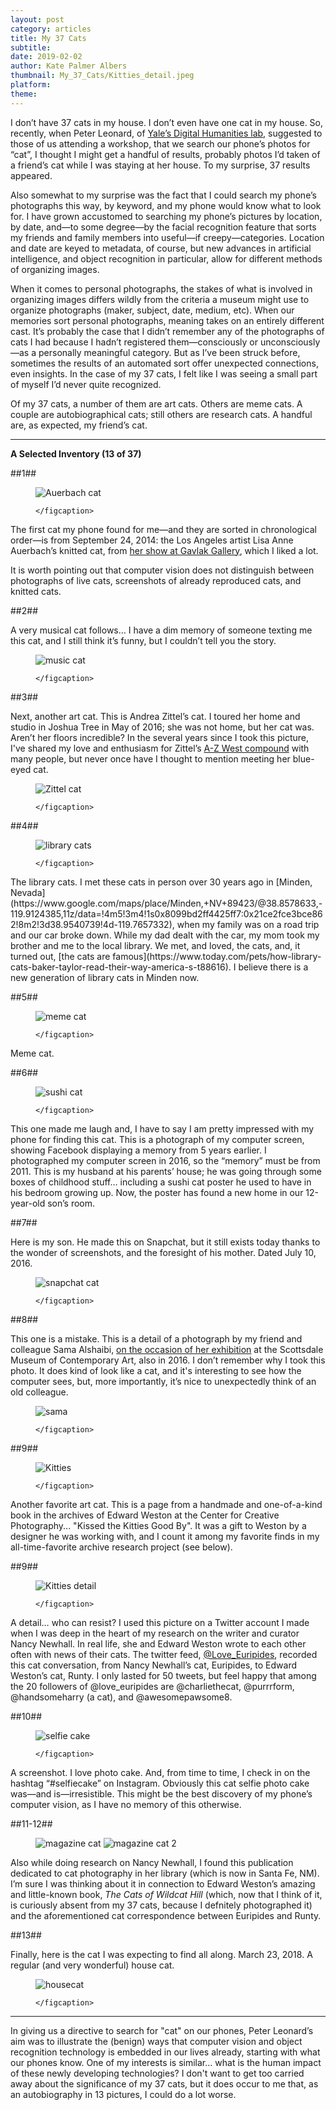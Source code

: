 ```yaml
---
layout: post
category: articles
title: My 37 Cats
subtitle: 
date: 2019-02-02
author: Kate Palmer Albers
thumbnail: My_37_Cats/Kitties_detail.jpeg
platform: 
theme:
---
```


I don’t have 37 cats in my house. I don’t even have one cat in my house. So, recently, when Peter Leonard, of [Yale’s Digital Humanities lab](http://dhlab.yale.edu/about.html), suggested to those of us attending a workshop, that we search our phone’s photos for “cat”, I thought I might get a handful of results, probably photos I’d taken of a friend’s cat while I was staying at her house. To my surprise, 37 results appeared. 

Also somewhat to my surprise was the fact that I could search my phone’s photographs this way, by keyword, and my phone would know what to look for. I have grown accustomed to searching my phone’s pictures by location, by date, and—to some degree—by the facial recognition feature that sorts my friends and family members into useful—if creepy—categories. Location and date are keyed to metadata, of course, but new advances in artificial intelligence, and object recognition in particular, allow for different methods of organizing images. 

When it comes to personal photographs, the stakes of what is involved in organizing images differs wildly from the criteria a museum might use to organize photographs (maker, subject, date, medium, etc). When our memories sort personal photographs, meaning takes on an entirely different cast. It’s probably the case that I didn’t remember any of the photographs of cats I had because I hadn’t registered them—consciously or unconsciously—as a personally meaningful category. But as I’ve been struck before, sometimes the results of an automated sort offer unexpected connections, even insights. In the case of my 37 cats, I felt like I was seeing a small part of myself I’d never quite recognized. 

Of my 37 cats, a number of them are art cats. Others are meme cats. A couple are autobiographical cats; still others are research cats. A handful are, as expected, my friend’s cat. 

*********************

**A Selected Inventory (13 of 37)**

##1##


<figure class="figure">
	<img src="../assets/images/My_37_Cats/Auerbach_cat.jpeg" alt="Auerbach cat" />
	<figcaption>
	
	</figcaption>
</figure>

The first cat my phone found for me—and they are sorted in chronological order—is from September 24, 2014: the Los Angeles artist Lisa Anne Auerbach’s knitted cat, from [her show at Gavlak Gallery](http://www.gavlakgallery.com/exhibitions/lisa-anne-auerbach-spells?view=slider#5), which I liked a lot. 

It is worth pointing out that computer vision does not distinguish between photographs of live cats, screenshots of already reproduced cats, and knitted cats.

##2##

A very musical cat follows… I have a dim memory of someone texting me this cat, and I still think it’s funny, but I couldn’t tell you the story. 


<figure class="figure">
	<img src="../assets/images/My_37_Cats/music_cat.jpeg" alt="music cat" />
	<figcaption>
	
	</figcaption>
</figure>

##3##

Next, another art cat. This is Andrea Zittel’s cat. I toured her home and studio in Joshua Tree in May of 2016; she was not home, but her cat was. Aren’t her floors incredible? In the several years since I took this picture, I've shared my love and enthusiasm for Zittel’s [A-Z West compound](http://www.zittel.org/work/a-z-west) with many people, but never once have I thought to mention meeting her blue-eyed cat.  


<figure class="figure">
	<img src="../assets/images/My_37_Cats/Zittel_cat.jpeg" alt="Zittel cat" />
	<figcaption>
	
	</figcaption>
</figure>

##4##

<figure class="figure">
	<img src="../assets/images/My_37_Cats/library_cats.jpeg" alt="library cats" />
	<figcaption>
	
	</figcaption>
</figure>
The library cats. I met these cats in person over 30 years ago in [Minden, Nevada](https://www.google.com/maps/place/Minden,+NV+89423/@38.8578633,-119.9124385,11z/data=!4m5!3m4!1s0x8099bd2ff4425ff7:0x21ce2fce3bce862!8m2!3d38.9540739!4d-119.7657332), when my family was on a road trip and our car broke down. While my dad dealt with the car, my mom took my brother and me to the local library. We met, and loved, the cats, and, it turned out, [the cats are famous](https://www.today.com/pets/how-library-cats-baker-taylor-read-their-way-america-s-t88616). I believe there is a new generation of library cats in Minden now. 

##5##

<figure class="figure">
	<img src="../assets/images/My_37_Cats/meme_cat.jpeg" alt="meme cat" />
	<figcaption>
	
	</figcaption>
</figure>

Meme cat.

##6##

<figure class="figure">
	<img src="../assets/images/My_37_Cats/sushi_cat.jpeg" alt="sushi cat" />
	<figcaption>
	
	</figcaption>
</figure>

This one made me laugh and, I have to say I am pretty impressed with my phone for finding this cat. This is a photograph of my computer screen, showing Facebook displaying a memory from 5 years earlier. I photographed my computer screen in 2016, so the “memory” must be from 2011. This is my husband at his parents’ house; he was going through some boxes of childhood stuff… including a sushi cat poster he used to have in his bedroom growing up. Now, the poster has found a new home in our 12-year-old son’s room. 


##7## 

Here is my son. He made this on Snapchat, but it still exists today thanks to the wonder of screenshots, and the foresight of his mother. Dated July 10, 2016. 

<figure class="figure">
	<img src="../assets/images/My_37_Cats/snapchat_cat.png" alt="snapchat cat" />
	<figcaption>
	
	</figcaption>
</figure>


##8##

This one is a mistake. This is a detail of a photograph by my friend and colleague Sama Alshaibi, [on the occasion of her exhibition](https://smoca.org/exhibition/southwestnet-sama-alshaibi-silsila/) at the Scottsdale Museum of Contemporary Art, also in 2016. I don’t remember why I took this photo. It does kind of look like a cat, and it's interesting to see how the computer sees, but, more importantly, it’s nice to unexpectedly think of an old colleague. 

<figure class="figure">
	<img src="../assets/images/My_37_Cats/sama.jpeg" alt="sama" />
	<figcaption>
	
	</figcaption>
</figure>

##9##

<figure class="figure">
	<img src="../assets/images/My_37_Cats/kitties_book.jpeg" alt="Kitties" />
	<figcaption>
	
	</figcaption>
</figure>

Another favorite art cat. This is a page from a handmade and one-of-a-kind book in the archives of Edward Weston at the Center for Creative Photography... "Kissed the Kitties Good By". It was a gift to Weston by a designer he was working with, and I count it among my favorite finds in my all-time-favorite archive research project (see below). 

##9##

<figure class="figure">
	<img src="../assets/images/My_37_Cats/Kitties_detail.jpeg" alt="Kitties detail" />
	<figcaption>
	
	</figcaption>
</figure>

A detail… who can resist? I used this picture on a Twitter account I made when I was deep in the heart of my research on the writer and curator Nancy Newhall. In real life, she and Edward Weston wrote to each other often with news of their cats. The twitter feed, [@Love_Euripides](https://twitter.com/Love_Euripides), recorded this cat conversation, from Nancy Newhall’s cat, Euripides, to Edward Weston’s cat, Runty. I only lasted for 50 tweets, but feel happy that among the 20 followers of @love_euripides are @charliethecat, @purrrform, @handsomeharry (a cat), and @awesomepawsome8. 

##10##

<figure class="figure">
	<img src="../assets/images/My_37_Cats/selfie_cake_cat.jpeg" alt="selfie cake" />
	<figcaption>
	
	</figcaption>
</figure>


A screenshot. I love photo cake. And, from time to time, I check in on the hashtag “#selfiecake” on Instagram. Obviously this cat selfie photo cake was—and is—irresistible. This might be the best discovery of my phone’s computer vision, as I have no memory of this otherwise. 

##11-12##

<figure class="figure-pair">
	<img src="../assets/images/My_37_Cats/magazine_1.jpeg" class="left" alt="magazine cat" />
  <img src="../assets/images/My_37_Cats/magazine_2.jpeg" class="right" alt="magazine cat 2" />
</figure>

Also while doing research on Nancy Newhall, I found this publication dedicated to cat photography in her library (which is now in Santa Fe, NM). I’m sure I was thinking about it in connection to Edward Weston’s amazing and little-known book, *The Cats of Wildcat Hill* (which, now that I think of it, is curiously absent from my 37 cats, because I defnitely photographed it) and the aforementioned cat correspondence between Euripides and Runty. 

##13##

Finally, here is the cat I was expecting to find all along. March 23, 2018. A regular (and very wonderful) house cat.

<figure class="figure">
	<img src="../assets/images/My_37_Cats/housecat.jpeg" alt="housecat" />
	<figcaption>
	
	</figcaption>
</figure>


****************


In giving us a directive to search for "cat" on our phones, Peter Leonard’s aim was to illustrate the (benign) ways that computer vision and object recognition technology is embedded in our lives already, starting with what our phones know. One of my interests is similar… what is the human impact of these newly developing technologies? I don't want to get too carried away about the significance of my 37 cats, but it does occur to me that, as an autobiography in 13 pictures, I could do a lot worse. 

